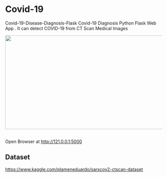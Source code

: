 # Covid-19
Covid-19-Disease-Diagnosis-Flask
Covid-19 Diagnosis Python Flask Web App . It can detect COVID-19 from CT Scan Medical Images <br>

<img src="demo.JPG" width="600" height="300"/><br><br>



Open Browser at http://121.0.0.1:5000

## Dataset

https://www.kaggle.com/plameneduardo/sarscov2-ctscan-dataset
